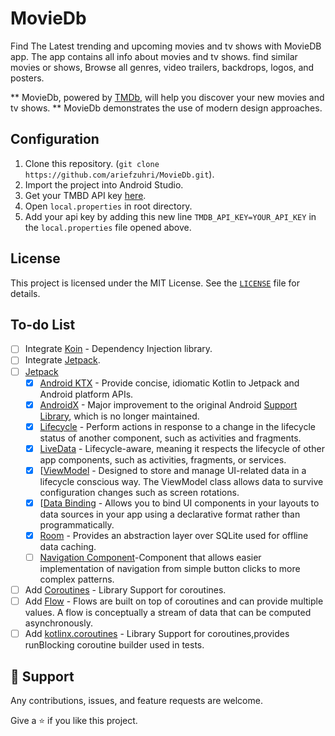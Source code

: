 # MovieDb
Find The Latest trending and upcoming movies and tv shows with MovieDB app. The app contains all info about movies and tv shows. find similar movies or shows, Browse all genres, video trailers, backdrops, logos, and posters.

** MovieDb, powered by [TMDb](https://developers.themoviedb.org/), will help you discover your new movies and tv shows.
** MovieDb demonstrates the use of modern design approaches.

## Configuration
1. Clone this repository. (`git clone https://github.com/ariefzuhri/MovieDb.git`).
2. Import the project into Android Studio.
2. Get your TMBD API key [here](https://developers.themoviedb.org/3/getting-started/introduction).
3. Open `local.properties` in root directory.
4. Add your api key by adding this new line `TMDB_API_KEY=YOUR_API_KEY` in the `local.properties` file opened above.

## License
This project is licensed under the MIT License. See the [`LICENSE`](https://github.com/ariefzuhri/MovieDb/blob/master/LICENSE) file for details.

## To-do List
- [ ] Integrate [Koin](https://github.com/google/hilt) - Dependency Injection library.
- [ ] Integrate [Jetpack](https://developer.android.com/jetpack).
- [ ] [Jetpack](https://developer.android.com/jetpack)
    - [x] [Android KTX](https://developer.android.com/kotlin/ktx.html) - Provide concise, idiomatic Kotlin to Jetpack and Android platform APIs.
    - [x] [AndroidX](https://developer.android.com/jetpack/androidx) - Major improvement to the original Android [Support Library](https://developer.android.com/topic/libraries/support-library/index), which is no longer maintained.
    - [x] [Lifecycle](https://developer.android.com/topic/libraries/architecture/lifecycle) - Perform actions in response to a change in the lifecycle status of another component, such as activities and fragments.
    - [x] [LiveData](https://developer.android.com/topic/libraries/architecture/livedata) - Lifecycle-aware, meaning it respects the lifecycle of other app components, such as activities, fragments, or services.
    - [x] [[ViewModel](https://developer.android.com/topic/libraries/architecture/viewmodel) - Designed to store and manage UI-related data in a lifecycle conscious way. The ViewModel class allows data to survive configuration changes such as screen rotations.
    - [x] [[Data Binding](https://developer.android.com/topic/libraries/data-binding/) - Allows you to bind UI components in your layouts to data sources in your app using a declarative format rather than programmatically.
    - [x] [Room](https://developer.android.com/training/data-storage/room) - Provides an abstraction layer over SQLite used for offline data caching.
    - [ ] [Navigation Component](https://developer.android.com/guide/navigation/navigation-getting-started)-Component that allows easier implementation of navigation from simple button clicks to more complex patterns.
- [ ] Add [Coroutines](https://github.com/Kotlin/kotlinx.coroutines) - Library Support for coroutines.
- [ ] Add [Flow](https://developer.android.com/kotlin/flow) - Flows are built on top of coroutines and can provide multiple values. A flow is conceptually a stream of data that can be computed asynchronously.
- [ ] Add [kotlinx.coroutines](https://github.com/Kotlin/kotlinx.coroutines) - Library Support for coroutines,provides runBlocking coroutine builder used in tests.

## 🤝 Support
Any contributions, issues, and feature requests are welcome.

Give a ⭐️ if you like this project.
